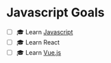 # Javascript Goals

- [ ] :mortar_board: Learn [Javascript](https://github.com/getify/You-Dont-Know-JS)
- [ ] :mortar_board: Learn React
- [ ] :mortar_board: Learn [Vue.js](https://vuejs.org/)
